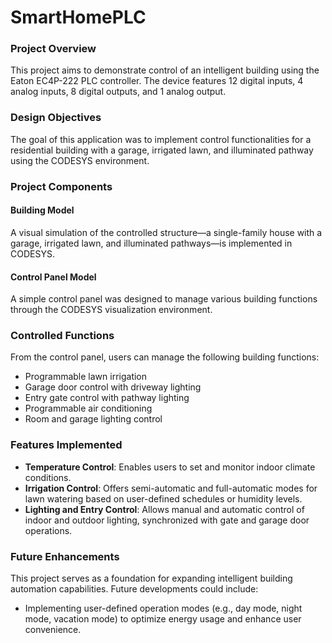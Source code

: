 # SmartHomePLC

### Project Overview
This project aims to demonstrate control of an intelligent building using the Eaton EC4P-222 PLC controller. The device features 12 digital inputs, 4 analog inputs, 8 digital outputs, and 1 analog output.

### Design Objectives
The goal of this application was to implement control functionalities for a residential building with a garage, irrigated lawn, and illuminated pathway using the CODESYS environment.

### Project Components
#### Building Model
A visual simulation of the controlled structure—a single-family house with a garage, irrigated lawn, and illuminated pathways—is implemented in CODESYS.

#### Control Panel Model
A simple control panel was designed to manage various building functions through the CODESYS visualization environment.

### Controlled Functions
From the control panel, users can manage the following building functions:
- Programmable lawn irrigation
- Garage door control with driveway lighting
- Entry gate control with pathway lighting
- Programmable air conditioning
- Room and garage lighting control

### Features Implemented
- **Temperature Control**: Enables users to set and monitor indoor climate conditions.
- **Irrigation Control**: Offers semi-automatic and full-automatic modes for lawn watering based on user-defined schedules or humidity levels.
- **Lighting and Entry Control**: Allows manual and automatic control of indoor and outdoor lighting, synchronized with gate and garage door operations.

### Future Enhancements
This project serves as a foundation for expanding intelligent building automation capabilities. Future developments could include:
- Implementing user-defined operation modes (e.g., day mode, night mode, vacation mode) to optimize energy usage and enhance user convenience.
